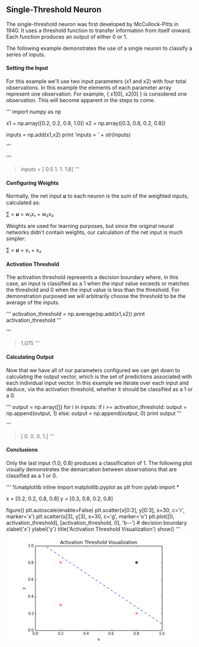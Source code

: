 ## Single-Threshold Neuron

The single-threshold neuron was first developed by McCullock-Pitts in 1940.  It uses a threshold function to transfer information from itself onward.  Each function produces an output of either 0 or 1.

The following example demonstrates the use of a single neuron to classify a series of inputs.

#### Setting the Input

For this example we'll use two input parameters (x1 and x2) with four total observations.  In this example the elements of each parameter array represent one observation.  For example, { x1[0], x2[0] } is considered one observation.  This will become apparent in the steps to come.

'''
import numpy as np

x1 = np.array([0.2, 0.2, 0.8, 1.0])
x2 = np.array([0.3, 0.8, 0.2, 0.8])

inputs = np.add(x1,x2)
print 'inputs = ' + str(inputs)

'''

'''
> inputs = [ 0.5  1.  1.  1.8]
'''

#### Configuring Weights

Normally, the net input 𝒖 to each neuron is the sum of the weighted inputs, calculated as:

∑ = 𝒖 = w₁x₁ + w₂x₂

Weights are used for learning purposes, but since the original neural networks didn't contain weights, our calculation of the net input is much simpler:

∑ = 𝒖 = x₁ + x₂

#### Activation Threshold

The activation threshold represents a decision boundary where, in this case, an input is classified as a 1 when the input value exceeds or matches the threshold and 0 when the input value is less than the threshold.  For demonstration purposed we will arbitrarily choose the threshold to be the average of the inputs.

'''
activation_threshold = np.average(np.add(x1,x2))
print activation_threshold
'''

'''
> 1.075
'''

#### Calculating Output

Now that we have all of our parameters configured we can get down to calculating the output vector, which is the set of predictions associated with each individual input vector.  In this example we iterate over each input and deduce, via the activation threshold, whether it should be classified as a 1 or a 0.

'''
output = np.array([])
for i in inputs:
  if i >= activation_threshold:
    output = np.append(output, 1)
  else:
    output = np.append(output, 0)
print output
'''

'''
> [ 0.  0.  0.  1.]
'''

#### Conclusions

Only the last input (1.0, 0.8) produces a classification of 1.  The following plot visually demonstrates the demarcation between observations that are classified as a 1 or 0.

'''
%matplotlib inline
import matplotlib.pyplot as plt
from pylab import *

x = [0.2, 0.2, 0.8, 0.8]
y = [0.3, 0.8, 0.2, 0.8]

figure()
plt.autoscale(enable=False)
plt.scatter(x[0:3], y[0:3], s=30, c='r', marker='x')
plt.scatter(x[3], y[3], s=30, c='g', marker='o')
plt.plot([0, activation_threshold], [activation_threshold, 0], 'b--') # decision boundary
xlabel('x')
ylabel('y')
title('Activation Threshold Visualization')
show()
'''

![Plot](./images/single_threshold_plot.png)
